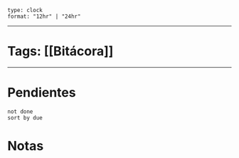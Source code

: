 
```widgets
type: clock
format: "12hr" | "24hr"
```
---

# Tags: [[Bitácora]]


---
# Pendientes
```tasks
not done
sort by due
```

# Notas 
